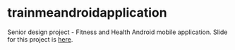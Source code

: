 # trainmeandroidapplication
Senior design project - Fitness and Health Android mobile application.
Slide for this project is [here](http://slides.com/damlaozdemir/trainme#/).
